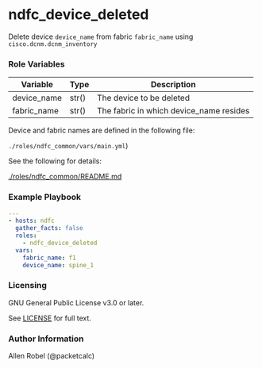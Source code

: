 # ndfc_device_deleted

Delete device ``device_name`` from fabric ``fabric_name`` using ``cisco.dcnm.dcnm_inventory``

### Role Variables

Variable        | Type  | Description
----------------|-------|----------------------------------------
device_name     | str() | The device to be deleted
fabric_name     | str() | The fabric in which device_name resides

Device and fabric names are defined in the following file:

``./roles/ndfc_common/vars/main.yml``)

See the following for details:

[./roles/ndfc_common/README.md](https://github.com/allenrobel/ndfc-roles/tree/master/roles/ndfc_common/README.md)


### Example Playbook

```yaml
---
- hosts: ndfc
  gather_facts: false
  roles:
    - ndfc_device_deleted
  vars:
    fabric_name: f1
    device_name: spine_1
```

### Licensing

GNU General Public License v3.0 or later.

See [LICENSE](https://www.gnu.org/licenses/gpl-3.0.txt) for full text.

### Author Information

Allen Robel (@packetcalc)
